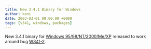 ```yaml
---
title: New 3.4.1 Binary for Windows
author: keni
date: 2003-03-01 00:00:00 +0000
tags: [v341, windows, packages]
---
```

New 3.4.1 binary for [Windows 95/98/NT/2000/Me/XP][341-download-windows] released to work around bug [W341-2][W341-2].

[341-download-windows]: #TODO
[W341-2]: #TODO
